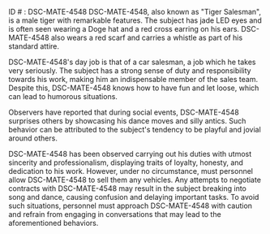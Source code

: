 ID # : DSC-MATE-4548
DSC-MATE-4548, also known as "Tiger Salesman", is a male tiger with remarkable features. The subject has jade LED eyes and is often seen wearing a Doge hat and a red cross earring on his ears. DSC-MATE-4548 also wears a red scarf and carries a whistle as part of his standard attire. 

DSC-MATE-4548's day job is that of a car salesman, a job which he takes very seriously. The subject has a strong sense of duty and responsibility towards his work, making him an indispensable member of the sales team. Despite this, DSC-MATE-4548 knows how to have fun and let loose, which can lead to humorous situations. 

Observers have reported that during social events, DSC-MATE-4548 surprises others by showcasing his dance moves and silly antics. Such behavior can be attributed to the subject's tendency to be playful and jovial around others. 

DSC-MATE-4548 has been observed carrying out his duties with utmost sincerity and professionalism, displaying traits of loyalty, honesty, and dedication to his work. However, under no circumstance, must personnel allow DSC-MATE-4548 to sell them any vehicles. Any attempts to negotiate contracts with DSC-MATE-4548 may result in the subject breaking into song and dance, causing confusion and delaying important tasks. To avoid such situations, personnel must approach DSC-MATE-4548 with caution and refrain from engaging in conversations that may lead to the aforementioned behaviors.